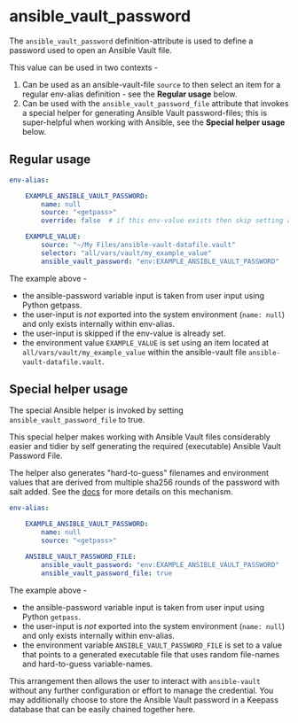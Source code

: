 # ansible_vault_password

The `ansible_vault_password` definition-attribute is used to define a password used to open an Ansible Vault file.

This value can be used in two contexts -

1. Can be used as an ansible-vault-file `source` to then select an item for a regular env-alias 
   definition - see the **Regular usage** below.
2. Can be used with the `ansible_vault_password_file` attribute that invokes a special helper for generating Ansible 
   Vault password-files; this is super-helpful when working with Ansible, see the **Special helper usage** below.


## Regular usage
```yaml
env-alias:

    EXAMPLE_ANSIBLE_VAULT_PASSWORD:
        name: null
        source: "<getpass>"
        override: false  # if this env-value exists then skip setting again

    EXAMPLE_VALUE:
        source: "~/My Files/ansible-vault-datafile.vault"
        selector: "all/vars/vault/my_example_value"
        ansible_vault_password: "env:EXAMPLE_ANSIBLE_VAULT_PASSWORD"
```
The example above -

* the ansible-password variable input is taken from user input using Python getpass.
* the user-input is _not_ exported into the system environment (`name: null`) and only exists internally within env-alias. 
* the user-input is skipped if the env-value is already set.
* the environment value `EXAMPLE_VALUE` is set using an item located at `all/vars/vault/my_example_value` within the 
  ansible-vault file `ansible-vault-datafile.vault`. 


## Special helper usage
The special Ansible helper is invoked by setting `ansible_vault_password_file` to true. 

This special helper makes working with Ansible Vault files considerably easier and tidier by self generating the 
required (executable) Ansible Vault Password File.

The helper also generates "hard-to-guess" filenames and environment values that are derived from multiple sha256 
rounds of the password with salt added. See the [docs](ansible-vault-password-file.md) for more 
details on this mechanism.

```yaml
env-alias:

    EXAMPLE_ANSIBLE_VAULT_PASSWORD:
        name: null
        source: "<getpass>"

    ANSIBLE_VAULT_PASSWORD_FILE:
        ansible_vault_password: "env:EXAMPLE_ANSIBLE_VAULT_PASSWORD"
        ansible_vault_password_file: true
```

The example above -

* the ansible-password variable input is taken from user input using Python `getpass`.
* the user-input is _not_ exported into the system environment (`name: null`) and only exists internally within env-alias. 
* the environment variable `ANSIBLE_VAULT_PASSWORD_FILE` is set to a value that points to a generated executable file
  that uses random file-names and hard-to-guess variable-names.

This arrangement then allows the user to interact with `ansible-vault` without any further configuration or effort to 
manage the credential.  You may additionally choose to store the Ansible Vault password in a Keepass database that can 
be easily chained together here.
